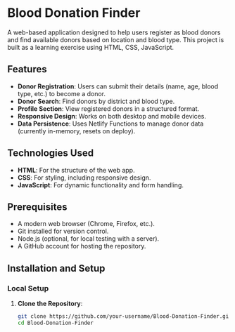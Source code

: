 # Blood Donation Finder

A web-based application designed to help users register as blood donors and find available donors based on location and blood type. This project is built as a learning exercise using HTML, CSS, JavaScript.

## Features

- **Donor Registration**: Users can submit their details (name, age, blood type, etc.) to become a donor.
- **Donor Search**: Find donors by district and blood type.
- **Profile Section**: View registered donors in a structured format.
- **Responsive Design**: Works on both desktop and mobile devices.
- **Data Persistence**: Uses Netlify Functions to manage donor data (currently in-memory, resets on deploy).

## Technologies Used

- **HTML**: For the structure of the web app.
- **CSS**: For styling, including responsive design.
- **JavaScript**: For dynamic functionality and form handling.

## Prerequisites

- A modern web browser (Chrome, Firefox, etc.).
- Git installed for version control.
- Node.js (optional, for local testing with a server).
- A GitHub account for hosting the repository.

## Installation and Setup

### Local Setup

1. **Clone the Repository**:
   ```bash
   git clone https://github.com/your-username/Blood-Donation-Finder.git
   cd Blood-Donation-Finder
   ```

